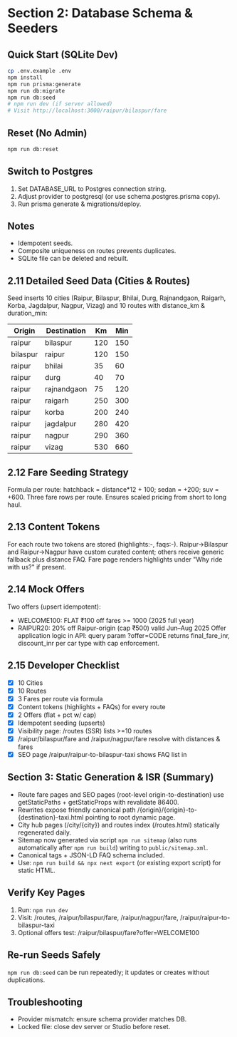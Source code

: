# Section 2: Database Schema & Seeders

## Quick Start (SQLite Dev)
```bash
cp .env.example .env
npm install
npm run prisma:generate
npm run db:migrate
npm run db:seed
# npm run dev (if server allowed)
# Visit http://localhost:3000/raipur/bilaspur/fare
```

## Reset (No Admin)
```bash
npm run db:reset
```

## Switch to Postgres
1. Set DATABASE_URL to Postgres connection string.
2. Adjust provider to postgresql (or use schema.postgres.prisma copy).
3. Run prisma generate & migrations/deploy.

## Notes
- Idempotent seeds.
- Composite uniqueness on routes prevents duplicates.
- SQLite file can be deleted and rebuilt.

## 2.11 Detailed Seed Data (Cities & Routes)
Seed inserts 10 cities (Raipur, Bilaspur, Bhilai, Durg, Rajnandgaon, Raigarh, Korba, Jagdalpur, Nagpur, Vizag) and 10 routes with distance_km & duration_min:

| Origin | Destination | Km | Min |
|--------|-------------|----|-----|
| raipur | bilaspur | 120 | 150 |
| bilaspur | raipur | 120 | 150 |
| raipur | bhilai | 35 | 60 |
| raipur | durg | 40 | 70 |
| raipur | rajnandgaon | 75 | 120 |
| raipur | raigarh | 250 | 300 |
| raipur | korba | 200 | 240 |
| raipur | jagdalpur | 280 | 420 |
| raipur | nagpur | 290 | 360 |
| raipur | vizag | 530 | 660 |

## 2.12 Fare Seeding Strategy
Formula per route: hatchback = distance*12 + 100; sedan = +200; suv = +600. Three fare rows per route. Ensures scaled pricing from short to long haul.

## 2.13 Content Tokens
For each route two tokens are stored (highlights:<origin>-<destination>, faqs:<origin>-<destination>). Raipur→Bilaspur and Raipur→Nagpur have custom curated content; others receive generic fallback plus distance FAQ. Fare page renders highlights under "Why ride with us?" if present.

## 2.14 Mock Offers
Two offers (upsert idempotent):
- WELCOME100: FLAT ₹100 off fares >= 1000 (2025 full year)
- RAIPUR20: 20% off Raipur-origin (cap ₹500) valid Jun–Aug 2025
Offer application logic in API: query param ?offer=CODE returns final_fare_inr, discount_inr per car type with cap enforcement.

## 2.15 Developer Checklist
- [x] 10 Cities
- [x] 10 Routes
- [x] 3 Fares per route via formula
- [x] Content tokens (highlights + FAQs) for every route
- [x] 2 Offers (flat + pct w/ cap)
- [x] Idempotent seeding (upserts)
- [x] Visibility page: /routes (SSR) lists >=10 routes
- [x] /raipur/bilaspur/fare and /raipur/nagpur/fare resolve with distances & fares
- [x] SEO page /raipur/raipur-to-bilaspur-taxi shows FAQ list in <dl>

## Section 3: Static Generation & ISR (Summary)
- Route fare pages and SEO pages (root-level origin-to-destination) use getStaticPaths + getStaticProps with revalidate 86400.
- Rewrites expose friendly canonical path /{origin}/{origin}-to-{destination}-taxi.html pointing to root dynamic page.
- City hub pages (/city/{city}) and routes index (/routes.html) statically regenerated daily.
- Sitemap now generated via script `npm run sitemap` (also runs automatically after `npm run build`) writing to `public/sitemap.xml`.
- Canonical tags + JSON-LD FAQ schema included.
- Use: `npm run build && npx next export` (or existing export script) for static HTML.

## Verify Key Pages
1. Run: `npm run dev`
2. Visit: /routes, /raipur/bilaspur/fare, /raipur/nagpur/fare, /raipur/raipur-to-bilaspur-taxi
3. Optional offers test: /raipur/bilaspur/fare?offer=WELCOME100

## Re-run Seeds Safely
`npm run db:seed` can be run repeatedly; it updates or creates without duplications.

## Troubleshooting
- Provider mismatch: ensure schema provider matches DB.
- Locked file: close dev server or Studio before reset.